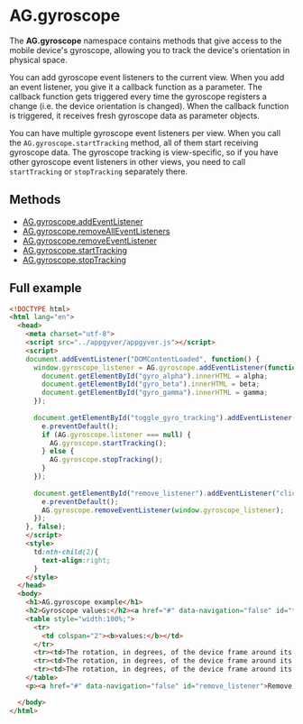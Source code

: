 # AG.gyroscope #

The **AG.gyroscope** namespace contains methods that give access to the mobile device's gyroscope, allowing you to track the device's orientation in physical space.

You can add gyroscope event listeners to the current view. When you add an event listener, you give it a callback function as a parameter. The callback function gets triggered every time the gyroscope registers a change (i.e. the device orientation is changed). When the callback function is triggered, it receives fresh gyroscope data as parameter objects.

You can have multiple gyroscope event listeners per view. When you call the `AG.gyroscope.startTracking` method, all of them start receiving gyroscope data. The gyroscope tracking is view-specific, so if you have other gyroscope event listeners in other views, you need to call `startTracking` or `stopTracking` separately there.

## Methods ##
* [AG.gyroscope.addEventListener](methods/addEventListener.md)
* [AG.gyroscope.removeAllEventListeners](methods/removeAllEventListners.md)
* [AG.gyroscope.removeEventListener](methods/removeEventListener.md)
* [AG.gyroscope.startTracking](methods/startTracking.md)
* [AG.gyroscope.stopTracking](methods/stopTracking.md)

## Full example ##

```html
<!DOCTYPE html>
<html lang="en">
  <head>
    <meta charset="utf-8">
    <script src="../appgyver/appgyver.js"></script>
    <script>
    document.addEventListener("DOMContentLoaded", function() {
      window.gyroscope_listener = AG.gyroscope.addEventListener(function(alpha,beta,gamma){
        document.getElementById("gyro_alpha").innerHTML = alpha;
        document.getElementById("gyro_beta").innerHTML = beta;
        document.getElementById("gyro_gamma").innerHTML = gamma;
      });
      
      document.getElementById("toggle_gyro_tracking").addEventListener("click", function(e){
        e.preventDefault();
        if (AG.gyroscope.listener === null) {
          AG.gyroscope.startTracking();
        } else {
          AG.gyroscope.stopTracking();
        }
      });
      
      document.getElementById("remove_listener").addEventListener("click", function(e){
        e.preventDefault();
        AG.gyroscope.removeEventListener(window.gyroscope_listener);
      });
    }, false);
    </script>
    <style>
      td:nth-child(2){
        text-align:right;
      }
    </style>
  </head>
  <body>
    <h1>AG.gyroscope example</h1>
    <h2>Gyroscope values:</h2><a href="#" data-navigation="false" id="toggle_gyro_tracking">Toggle gyroscope tracking</a><br />
    <table style="width:100%;">
      <tr>
        <td colspan="2"><b>values:</b></td>
      </tr>
      <tr><td>The rotation, in degrees, of the device frame around its z-axis (alpha angle): </td><td id="gyro_alpha"></td></tr>
      <tr><td>The rotation, in degrees, of the device frame around its x-axis (beta angle):</td><td id="gyro_beta"></td></tr>
      <tr><td>The rotation, in degrees, of the device frame around its y-axis (gamma angle):</td><td id="gyro_gamma"></td></tr>
    </table>
    <p><a href="#" data-navigation="false" id="remove_listener">Remove listener</a></p>

  </body>
</html>
```
